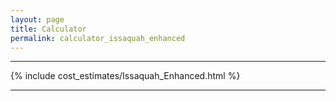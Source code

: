 ```yaml
---
layout: page
title: Calculator
permalink: calculator_issaquah_enhanced
---
```


___

{% include cost_estimates/Issaquah_Enhanced.html %}

___



